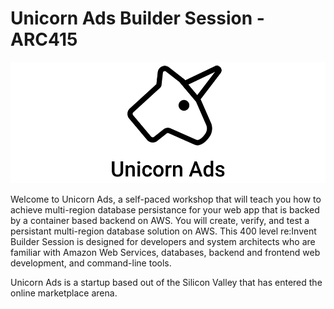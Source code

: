 # Unicorn Ads Builder Session - ARC415

![Unicorn Ads](.images/unicorn-ads.png)

Welcome to Unicorn Ads, a self-paced workshop that will teach you how to achieve multi-region database persistance for your web app that is backed by a container based backend on AWS. You will create,
verify, and test a persistant multi-region database solution on AWS. This 400 level re:Invent Builder Session is designed for developers and system architects who are familiar with Amazon Web Services, databases, backend and frontend web development, and command-line tools.

Unicorn Ads is a startup based out of the Silicon Valley that has entered the online marketplace arena.
